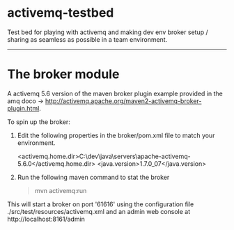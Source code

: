 activemq-testbed
================

Test bed for playing with activemq and making dev env broker setup / sharing as seamless as possible in a team environment. 

***
The broker module
=================

A activemq 5.6 version of the maven broker plugin example provided in the amq doco -> http://activemq.apache.org/maven2-activemq-broker-plugin.html.

To spin up the broker:

1. Edit the following properties in the broker/pom.xml file to match your environment.

    <!-- 
      These need to match your own env, can be overridden on the cmd line. 
      You only need these two if you want to run the admin webapp.
    -->
    <activemq.home.dir>C:\dev\java\servers\apache-activemq-5.6.0</activemq.home.dir>
    <java.version>1.7.0_07</java.version>

2. Run the following maven command to stat the broker

    > mvn activemq:run
    
This will start a broker on port '61616' using the configuration file ./src/test/resources/activemq.xml and an admin web console at http://localhost:8161/admin 
